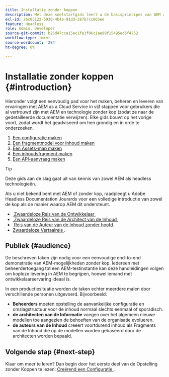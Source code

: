 ```yaml
---
title: Installatie zonder koppen
description: Met deze snelstartgids leert u de basisprincipes van AEM as a Cloud Service, dankzij krachtige mogelijkheden zonder kop, zoals Content Models, Content Fragments en de GraphQL API.
exl-id: 26c05122-5930-4b4e-91dd-287b7cc865ee
feature: Headless
role: Admin, Developer
source-git-commit: b25d47cca15ac1fe3f06c1ae99f15495ed5f4752
workflow-type: tm+mt
source-wordcount: '284'
ht-degree: 0%

---
```


# Installatie zonder koppen {#introduction}

Hieronder volgt een eenvoudig pad voor het maken, beheren en leveren van ervaringen met AEM as a Cloud Service in vijf stappen voor gebruikers die al vertrouwd zijn met AEM en technologie zonder kop (zodat ze naar de gedetailleerde documentatie verwijzen). Elke gids bouwt op het vorige voort, zodat wordt het geadviseerd om hen grondig en in orde te onderzoeken.

1. [Een configuratie maken](/help/headless/setup/create-configuration.md)
1. [Een fragmentmodel voor inhoud maken](/help/headless/setup/create-content-model.md)
1. [Een Assets-map maken](/help/headless/setup/create-assets-folder.md)
1. [Een inhoudsfragment maken](/help/headless/setup/create-content-fragment.md)
1. [Een API-aanvraag maken](/help/headless/setup/create-api-request.md)

>[!TIP]
>
>Deze gids aan de slag gaat uit van kennis van zowel AEM als headless technologieën.
>
>Als u niet bekend bent met AEM of zonder kop, raadpleegt u Adobe Headless Documentation Jourards voor een volledige introductie van zowel de kop als de manier waarop AEM dit ondersteunt.
>
>* [&#x200B; Zwaardeloze Reis van de Ontwikkelaar &#x200B;](/help/journey-headless/developer/overview.md)
>* [&#x200B; Zwaardeloze Reis van de Architect van de Inhoud &#x200B;](/help/journey-headless/architect/overview.md)
>* [&#x200B; Reis van de Auteur van de Inhoud zonder hoofd &#x200B;](/help/journey-headless/author/overview.md)
>* [&#x200B; Zwaardeloze Vertaalreis &#x200B;](/help/journey-headless/translation/overview.md).

## Publiek {#audience}

De beschreven taken zijn nodig voor een eenvoudige end-to-end demonstratie van AEM-mogelijkheden zonder kop. Iedereen met beheerdertoegang tot een AEM-testinstantie kan deze handleidingen volgen om koploze levering in AEM te begrijpen, hoewel iemand met ontwikkelaarservaring ideaal is.

In een productiesituatie worden de taken echter meerdere malen door verschillende personen uitgevoerd. Bijvoorbeeld:

* **Beheerders** moeten opstelling de aanvankelijke configuratie en omslagstructuur voor de inhoud normaal slechts eenmaal of sporadisch.
* **de architecten van de Informatie** voegen over het algemeen nieuwe modellen toe aangezien de behoeften van de organisatie evolueren.
* **de auteurs van de Inhoud** creeert voortdurend inhoud als Fragments van de Inhoud die op de modellen worden gebaseerd door de architecten worden bepaald.

## Volgende stap {#next-step}

Klaar om meer te leren? Dan begin door het eerste deel van de Opstelling zonder Koppen te lezen: [&#x200B; Creërend een Configuratie &#x200B;](create-configuration.md).
